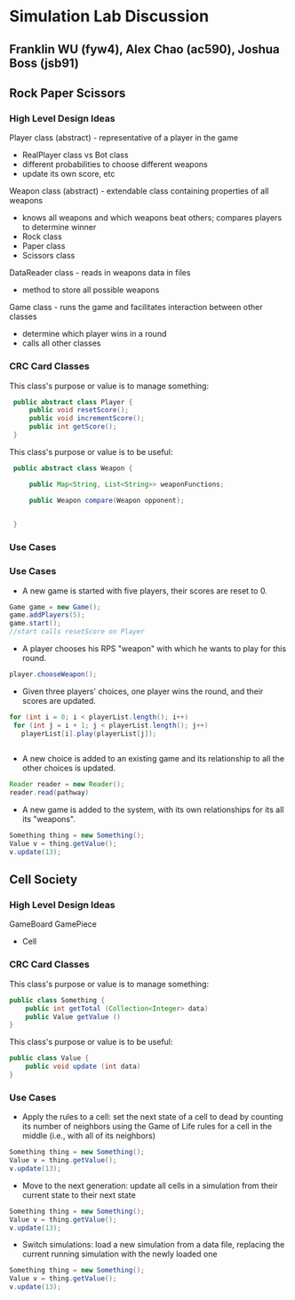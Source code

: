 # Simulation Lab Discussion
## Franklin WU (fyw4), Alex Chao (ac590), Joshua Boss (jsb91)


## Rock Paper Scissors

### High Level Design Ideas

Player class (abstract) - representative of a player in the game
- RealPlayer class vs Bot class
- different probabilities to choose different weapons 
- update its own score, etc

Weapon class (abstract) - extendable class containing properties of all weapons
  - knows all weapons and which weapons beat others; compares players to determine winner
- Rock class
- Paper class
- Scissors class
    
DataReader class - reads in weapons data in files
- method to store all possible weapons

Game class - runs the game and facilitates interaction between other classes
- determine which player wins in a round
- calls all other classes


### CRC Card Classes

This class's purpose or value is to manage something:

```java
 public abstract class Player {
     public void resetScore();
     public void incrementScore();
     public int getScore();
 }
```

This class's purpose or value is to be useful:

```java
 public abstract class Weapon {

     public Map<String, List<String>> weaponFunctions;

     public Weapon compare(Weapon opponent);
     

 }
```

### Use Cases

### Use Cases

 * A new game is started with five players, their scores are reset to 0.
 ```java
Game game = new Game();
game.addPlayers(5);
game.start();
//start calls resetScore on Player


 ```

 * A player chooses his RPS "weapon" with which he wants to play for this round.
 ```java
player.chooseWeapon();

 ```

 * Given three players' choices, one player wins the round, and their scores are updated.
 ```java
for (int i = 0; i < playerList.length(); i++)
  for (int j = i + 1; j < playerList.length(); j++)
    playerList[i].play(playerList[j]);
    

 ```

 * A new choice is added to an existing game and its relationship to all the other choices is updated.
 ```java
Reader reader = new Reader();
reader.read(pathway)

 ```

 * A new game is added to the system, with its own relationships for its all its "weapons".
 ```java
 Something thing = new Something();
 Value v = thing.getValue();
 v.update(13);
 ```


## Cell Society

### High Level Design Ideas

GameBoard
GamePiece
- Cell


### CRC Card Classes

This class's purpose or value is to manage something:
```java
public class Something {
    public int getTotal (Collection<Integer> data)
    public Value getValue ()
}
```

This class's purpose or value is to be useful:
```java
public class Value {
    public void update (int data)
}
```

### Use Cases

* Apply the rules to a cell: set the next state of a cell to dead by counting its number of neighbors using the Game of Life rules for a cell in the middle (i.e., with all of its neighbors)
```java
Something thing = new Something();
Value v = thing.getValue();
v.update(13);
```

* Move to the next generation: update all cells in a simulation from their current state to their next state
```java
Something thing = new Something();
Value v = thing.getValue();
v.update(13);
```

* Switch simulations: load a new simulation from a data file, replacing the current running simulation with the newly loaded one
```java
Something thing = new Something();
Value v = thing.getValue();
v.update(13);
```